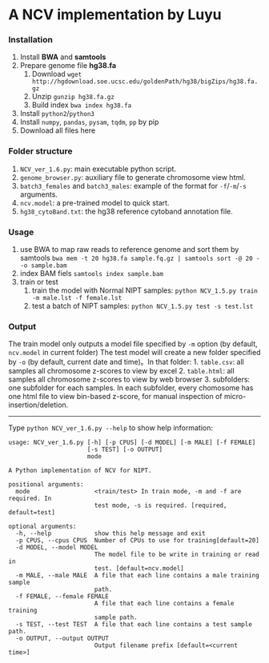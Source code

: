 # A NCV implementation by Luyu

### Installation
1. Install **BWA** and **samtools**
2. Prepare genome file **hg38.fa**
    1. Download `wget http://hgdownload.soe.ucsc.edu/goldenPath/hg38/bigZips/hg38.fa.gz`
    2. Unzip `gunzip hg38.fa.gz`
    3. Build index `bwa index hg38.fa` 
3. Install `python2`/`python3`
5. Install `numpy`, `pandas`, `pysam`, `tqdm`, `pp` by pip
6. Download all files here

### Folder structure

1. `NCV_ver_1.6.py`: main executable python script.
2. `genome_browser.py`: auxiliary file to generate chromosome view html.
3. `batch3_females` and `batch3_males`: example of the format for `-f`/`-m`/`-s` arguments.
4. `ncv.model`: a pre-trained model to quick start.
5. `hg38_cytoBand.txt`: the hg38 reference cytoband annotation file.

### Usage
1. use BWA to map raw reads to reference genome  and sort them by samtools `bwa mem -t 20 hg38.fa sample.fq.gz | samtools sort -@ 20 - -o sample.bam`
2. index BAM fiels `samtools index sample.bam` 
3. train or test
    1. train the model with Normal NIPT samples:
`python NCV_1.5.py train -m male.lst -f female.lst`
    2. test a batch of NIPT samples:
`python NCV_1.5.py test -s test.lst`
 
 ### Output
 The train model only outputs a model file specified by `-m` option (by default, `ncv.model` in current folder)
 The test model will create a new folder specified by `-o` (by default, current date and time)。In that folder:
    1. `table.csv`: all samples all chromosome z-scores to view by excel 
    2. `table.html`: all samples all chromosome z-scores to view by web browser
    3. subfolders: one subfolder for each samples. In each subfolder, every chomosome has one html file to view bin-based z-score, for manual inspection of micro-insertion/deletion.
 
---
Type `python NCV_ver_1.6.py --help` to show help information:
```
usage: NCV_ver_1.6.py [-h] [-p CPUS] [-d MODEL] [-m MALE] [-f FEMALE]
                      [-s TEST] [-o OUTPUT]
                      mode

A Python implementation of NCV for NIPT. 

positional arguments:
  mode                  <train/test> In train mode, -m and -f are required. In
                        test mode, -s is required. [required, default=test]

optional arguments:
  -h, --help            show this help message and exit
  -p CPUS, --cpus CPUS  Number of CPUs to use for training[default=20]
  -d MODEL, --model MODEL
                        The model file to be write in training or read in
                        test. [default=ncv.model]
  -m MALE, --male MALE  A file that each line contains a male training sample
                        path.
  -f FEMALE, --female FEMALE
                        A file that each line contains a female training
                        sample path.
  -s TEST, --test TEST  A file that each line contains a test sample path.
  -o OUTPUT, --output OUTPUT
                        Output filename prefix [default=<current time>]
```
